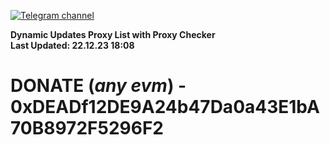 [![Telegram channel](https://img.shields.io/endpoint?url=https://runkit.io/damiankrawczyk/telegram-badge/branches/master?url=https://t.me/n4z4v0d)](https://t.me/n4z4v0d) 

**Dynamic Updates Proxy List with Proxy Checker**  
**Last Updated: 22.12.23 18:08**

# DONATE (_any evm_) - 0xDEADf12DE9A24b47Da0a43E1bA70B8972F5296F2
